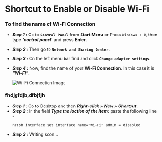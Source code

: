 # Shortcut to Enable or Disable Wi-Fi

### To find the name of Wi-Fi Connection
+ _**Step 1 :**_ Go to **`Control Panel`** from **Start Menu** or Press `Windows + R`, then type _**'control panel'**_ and press **Enter**.
+ _**Step 2 :**_ Then go to **`Network and Sharing Center`**.
+ _**Step 3 :**_ On the left menu bar find and click **`Change adapter settings`**.
+ _**Step 4 :**_ Now, find the name of your **Wi-Fi Connection**. In this case it is _**"Wi-Fi"**_.

    ![Wi-Fi Connection Image](https://user-images.githubusercontent.com/66966012/158032195-4edf24b9-5189-48e9-98ac-24889b3d737c.png)

### fhdjgfdjb,dfbjfjh
+ _**Step 1 :**_ Go to Desktop and then **_Right-click > New > Shortcut_**.
+ _**Step 2 :**_ In the field *__Type the loction of the item:__* paste the following line -
    ```
    netsh interface set interface name="Wi-Fi" admin = disabled
    ```
+ _**Step 3 :**_ Writing soon...
